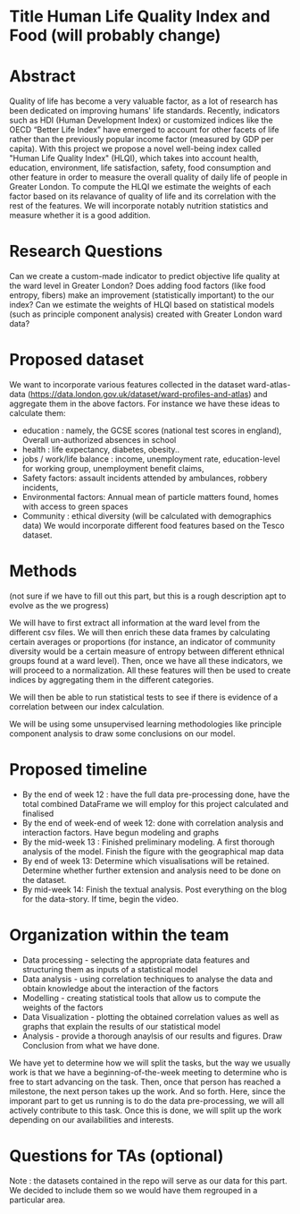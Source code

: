 # Title Human Life Quality Index and Food (will probably change)
# Abstract
Quality of life has become a very valuable factor, as a lot of research has been dedicated on improving humans' life standards. Recently, indicators such as HDI (Human Development Index) or customized indices like the OECD “Better Life Index” have emerged to account for other facets of life rather than the previously popular income factor (measured by GDP per capita). With this project we propose a novel well-being index called "Human Life Quality Index" (HLQI), which takes into account health, education, environment, life satisfaction, safety, food consumption and other feature in order to measure the overall quality of daily life of people in Greater London. To compute the HLQI we estimate the weights of each factor based on its relavance of quality of life and its correlation with the rest of the features. We will incorporate notably nutrition statistics and measure whether it is a good addition.   
# Research Questions
 Can we create a custom-made indicator to predict objective life quality at the ward level in Greater London?
 Does adding food factors (like food entropy, fibers) make an improvement (statistically important) to the our index?
 Can we estimate the weights of HLQI based on statistical models (such as principle component analysis) created with Greater London ward data?
# Proposed dataset
We want to incorporate various features collected in the dataset ward-atlas-data (https://data.london.gov.uk/dataset/ward-profiles-and-atlas) and aggregate them in the above factors. For instance we have these ideas to calculate them:
* education : namely, the GCSE scores (national test scores in england), Overall un-authorized absences in school 
* health : life expectancy, diabetes, obesity.. 
* jobs / work/life balance : income, unemployment rate, education-level for working group, unemployment benefit claims, 
* Safety factors: assault incidents attended by ambulances, robbery incidents, 
* Environmental factors: Annual mean of particle matters found, homes with access to green spaces
* Community : ethical diversity (will be calculated with demographics data)
We would incorporate different food features based on the Tesco dataset.
# Methods
(not sure if we have to fill out this part, but this is a rough description apt to evolve as the we progress)

We will have to first extract all information at the ward level from the different csv files. We will then enrich these data frames by calculating certain averages or proportions (for instance, an indicator of community diversity would be a certain measure of entropy between different ethnical groups found at a ward level). Then, once we have all these indicators, we will proceed to a normalization. All these features will then be used to create indices by aggregating them in the different categories. 

We will then be able to run statistical tests to see if there is evidence of a correlation between our index calculation.

We will be using some unsupervised learning methodologies like principle component analysis to draw some conclusions on our model. 



# Proposed timeline
* By the end of week 12 : have the full data pre-processing done, have the total combined DataFrame we will employ for this project calculated and finalised
* By the end of week-end of week 12: done with correlation analysis and interaction factors. Have begun modeling and graphs
* By the mid-week 13 : Finished preliminary modeling. A first thorough analysis of the model. Finish the figure with the geographical map data
* By end of week 13: Determine which visualisations will be retained. Determine whether further extension and analysis need to be done on the dataset. 
* By mid-week 14: Finish the textual analysis. Post everything on the blog for the data-story. If time, begin the video. 

# Organization within the team
* Data processing - selecting the appropriate data features and structuring them as inputs of a statistical model
* Data analysis - using correlation techniques to analyse the data and obtain knowledge about the interaction of the factors
* Modelling - creating statistical tools that allow us to compute the weights of the factors
* Data Visualization - plotting the obtained correlation values as well as graphs that explain the results of our statistical model
* Analysis - provide a thorough anaylsis of our results and figures. Draw Conclusion from what we have done. 

We have yet to determine how we will split the tasks, but the way we usually work is that we have a beginning-of-the-week meeting to determine who is free to start advancing on the task. Then, once that person has reached a milestone, the next person takes up the work. And so forth. Here, since the imporant part to get us running is to do the data pre-processing, we will all actively contribute to this task. Once this is done, we will split up the work depending on our availabilities and interests. 

# Questions for TAs (optional)
Note : the datasets contained in the repo will serve as our data for this part. We decided to include them so we would have them regrouped in a particular area. 

